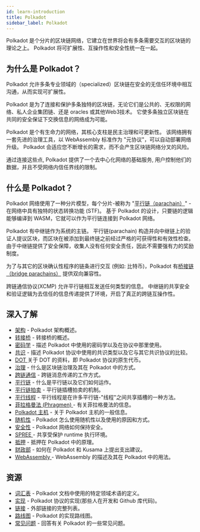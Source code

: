 ```yaml
---
id: learn-introduction
title: Polkadot
sidebar_label: Polkadot
---
```


Polkadot 是个分片的区块链网络，它建立在世界将会有多条需要交互的区块链的理论之上。 Polkadot 将可扩展性、互操作性和安全性统一在一起。

## 为什么是 Polkadot？

Polkadot 允许多条专业领域的（specialized）区块链在安全的无信任环境中相互沟通，从而实现可扩展性。

Polkadot 是为了连接和保护多条独特的区块链，无论它们是公共的、无权限的网络、私人企业集团链、还是 oracles 或其他Web3技术。 它使多条独立区块链在共同的安全保证下交换信息的网络成为可能。

Polkadot 是个有生命力的网络，其核心支柱是民主治理和可更新性。 该网络拥有一套先进的治理工具，以 WebAssembly 标准作为 "元协议"，可以自动部署网络升级。 Polkadot 会适应您不断增长的需求，而不会产生区块链网络分叉的风险。

通过连接这些点, Polkadot 提供了一个去中心化网络的基础服务, 用户控制他们的数据，并且不受网络内信任界线的限制。

## 什么是 Polkadot？

Polkadot 网络使用了一种分片模型，每个分片-被称为 "[平行链（parachain）](learn-parachains)" -在网络中具有独特的状态转换功能 (STF)。 基于 Polkadot 的设计，只要链的逻辑能够编译到 WASM，它就可以作为平行链连接到 Polkadot 网络。

Polkadot 有中继链作为系统的主链。 平行链(parachain) 构造并向中继链上的验证人提议区块，而区块在被添加到最终链之前经过严格的可获得性和有效性检查。 由于中继链提供了安全保障，收集人没有任何安全责任，因此不需要强有力的奖励制度。

为了与其它的区块确认性程序的链条进行交互 (例如: 比特币)，Polkadot 有[桥接链（bridge parachains）](learn-bridges) 提供双向兼容性。

跨链通信协议(XCMP) 允许平行链相互发送任何类型的信息。 中继链的共享安全和验证逻辑为去信任的信息传递提供了环境，开启了真正的跨链互操作性。

## 深入了解

- [架构](learn-architecture) - Polkadot 架构概述。
- [转接桥](learn-bridges) - 转接桥的概述。
- [密码学](learn-cryptography) - 描述 Polkadot 中使用的密码学以及在协议中那里使用。
- [共识](learn-consensus) - 描述 Polkadot 协议中使用的共识类型以及它与其它共识协议的比较。
- [ DOT ](learn-DOT) 关于 DOT 的资料，即 Polkadot 协议的原生代币。
- [治理](learn-governance) - 什么是区块链治理及其在 Polkadot 中的方式。
- [跨链通信](learn-crosschain) - 跨链消息传递的工作方式。
- [平行链](learn-parachains) - 什么是平行链以及它们如何运作。
- [平行链拍卖](learn-auction) - 平行链插槽拍卖的机制。
- [平行线程](learn-parathreads) - 平行线程是在许多平行链-"线程"之间共享插槽的一种方法。
- [ 菲拉格曼法 (Phragmen) ](learn-phragmen) - 有关菲拉格曼法的信息。
- [Polkadot 主机](learn-polkadot-host) - 关于 Polkadot 主机的一般信息。
- [随机性](learn-randomness) - Polkadot 怎么使用随机性以及使用的原因和方式。
- [安全性](learn-security) - Polkadot 网络如何保持安全。
- [ SPREE ](learn-spree)- 共享受保护 runtime 执行环境。
- [抵押](learn-staking) - 抵押在 Polkadot 中的原理。
- [财政部](learn-treasury) - 如何在 Polkadot 和 Kusama 上提出支出建议。
- [ WebAssembly ](learn-wasm) - WebAssembly 的描述及其在 Polkadot 中的用法。

## 资源

- [词汇表](glossary) - Polkadot 文档中使用的特定领域术语的定义。
- [实现](learn-implementations) - Polkadot 协议的实现(那些人在开发和 Github 库代码)。
- [链接](learn-relevant-links) - 外部链接的完整列表。
- [路线图](learn-roadmap) - Polkadot 的实现路线图。
- [常见问题](learn-faq) - 回答有关 Polkadot 的一些常见问题。
